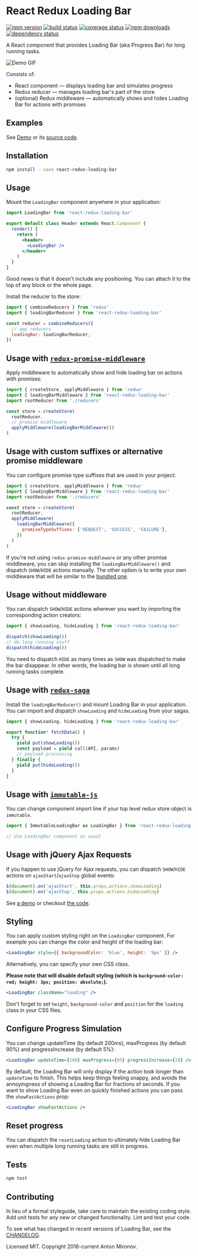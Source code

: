# React Redux Loading Bar

[![npm version](https://img.shields.io/npm/v/react-redux-loading-bar.svg?style=flat-square)](https://www.npmjs.com/package/react-redux-loading-bar)
[![build status](https://img.shields.io/travis/mironov/react-redux-loading-bar/master.svg?style=flat-square)](https://travis-ci.org/mironov/react-redux-loading-bar)
[![coverage status](https://coveralls.io/repos/github/mironov/react-redux-loading-bar/badge.svg?branch=master)](https://coveralls.io/github/mironov/react-redux-loading-bar?branch=master)
[![npm downloads](https://img.shields.io/npm/dm/react-redux-loading-bar.svg?style=flat)](https://www.npmjs.com/package/react-redux-loading-bar)
[![dependency status](https://david-dm.org/mironov/react-redux-loading-bar.svg)](https://david-dm.org/mironov/react-redux-loading-bar)

A React component that provides Loading Bar (aka Progress Bar) for long running tasks.

![Demo GIF](http://d.pr/i/JbwN+)

Consists of:

* React component — displays loading bar and simulates progress
* Redux reducer — manages loading bar's part of the store
* (optional) Redux middleware — automatically shows and hides Loading Bar for actions with promises

## Examples

See [Demo](http://mironov.github.io/react-redux-loading-bar/) or its [source code](https://github.com/mironov/react-redux-loading-bar/tree/gh-pages/src).

## Installation

```bash
npm install --save react-redux-loading-bar
```

## Usage

Mount the `LoadingBar` component anywhere in your application:

```jsx
import LoadingBar from 'react-redux-loading-bar'

export default class Header extends React.Component {
  render() {
    return (
      <header>
        <LoadingBar />
      </header>
    )
  }
}
```

Good news is that it doesn't include any positioning. You can attach it to the top of any block or the whole page.

Install the reducer to the store:

```jsx
import { combineReducers } from 'redux'
import { loadingBarReducer } from 'react-redux-loading-bar'

const reducer = combineReducers({
  // app reducers
  loadingBar: loadingBarReducer,
})
```

## Usage with [`redux-promise-middleware`](https://github.com/pburtchaell/redux-promise-middleware)

Apply middleware to automatically show and hide loading bar on actions with promises:

```jsx
import { createStore, applyMiddleware } from 'redux'
import { loadingBarMiddleware } from 'react-redux-loading-bar'
import rootReducer from './reducers'

const store = createStore(
  rootReducer,
  // promise middleware
  applyMiddleware(loadingBarMiddleware())
)
```

## Usage with custom suffixes or alternative promise middleware

You can configure promise type suffixes that are used in your project:

```jsx
import { createStore, applyMiddleware } from 'redux'
import { loadingBarMiddleware } from 'react-redux-loading-bar'
import rootReducer from './reducers'

const store = createStore(
  rootReducer,
  applyMiddleware(
    loadingBarMiddleware({
      promiseTypeSuffixes: ['REQUEST', 'SUCCESS', 'FAILURE'],
    })
  )
)
```

If you're not using `redux-promise-middleware` or any other promise middleware, you can skip installing the `loadingBarMiddleware()` and dispatch `SHOW`/`HIDE` actions manually. The other option is to write your own middleware that will be similar to the [bundled one](https://github.com/mironov/react-redux-loading-bar/blob/master/src/loading_bar_middleware.js).

## Usage without middleware

You can dispatch `SHOW`/`HIDE` actions wherever you want by importing the corresponding action creators:

```jsx
import { showLoading, hideLoading } from 'react-redux-loading-bar'

dispatch(showLoading())
// do long running stuff
dispatch(hideLoading())
```

You need to dispatch `HIDE` as many times as `SHOW` was dispatched to make the bar disappear. In other words, the loading bar is shown until all long running tasks complete.

## Usage with [`redux-saga`](https://github.com/redux-saga/redux-saga)

Install the `loadingBarReducer()` and mount Loading Bar in your application.
You can import and dispatch `showLoading` and `hideLoading` from your sagas.

```jsx
import { showLoading, hideLoading } from 'react-redux-loading-bar'

export function* fetchData() {
  try {
    yield put(showLoading())
    const payload = yield call(API, params)
    // payload processing
  } finally {
    yield put(hideLoading())
  }
}
```

## Usage with [`immutable-js`](https://github.com/facebook/immutable-js)

You can change component import line if your top level redux store object is `immutable`.

```jsx
import { ImmutableLoadingBar as LoadingBar } from 'react-redux-loading-bar'

// Use LoadingBar component as usual
```

## Usage with jQuery Ajax Requests

If you happen to use jQuery for Ajax requests, you can dispatch `SHOW`/`HIDE` actions on `ajaxStart`/`ajaxStop` global events:

```jsx
$(document).on('ajaxStart', this.props.actions.showLoading)
$(document).on('ajaxStop', this.props.actions.hideLoading)
```

See [a demo](http://mironov.github.io/react-redux-loading-bar/?ajax) or checkout [the code](https://github.com/mironov/react-redux-loading-bar/blob/gh-pages/src/demo_ajax.js).

## Styling

You can apply custom styling right on the `LoadingBar` component. For example you can change the color and height of the loading bar:

```jsx
<LoadingBar style={{ backgroundColor: 'blue', height: '5px' }} />
```

Alternatively, you can specify your own CSS class.

**Please note that will disable default styling (which is `background-color: red; height: 3px; position: absolute;`).**

```jsx
<LoadingBar className="loading" />
```

Don't forget to set `height`, `background-color` and `position` for the `loading` class in your CSS files.

## Configure Progress Simulation

You can change updateTime (by default 200ms), maxProgress (by default 90%) and progressIncrease (by default 5%):

```jsx
<LoadingBar updateTime={100} maxProgress={95} progressIncrease={10} />
```

By default, the Loading Bar will only display if the action took longer than `updateTime` to finish. This helps keep things feeling snappy, and avoids the annoyingness of showing a Loading Bar for fractions of seconds. If you want to show Loading Bar even on quickly finished actions you can pass the `showFastActions` prop:

```jsx
<LoadingBar showFastActions />
```

## Reset progress

You can dispatch the `resetLoading` action to ultimately hide Loading Bar even when multiple long running tasks are still in progress.

## Tests

```bash
npm test
```

## Contributing

In lieu of a formal styleguide, take care to maintain the existing coding style.
Add unit tests for any new or changed functionality. Lint and test your code.

To see what has changed in recent versions of Loading Bar, see the [CHANGELOG](https://github.com/mironov/react-redux-loading-bar/blob/master/CHANGELOG.md).

Licensed MIT. Copyright 2016-current Anton Mironov.
